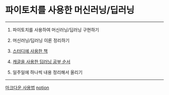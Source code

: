 # 파이토치를 사용한 머신러닝/딥러닝
---

1. 파이토치를 사용하여 머신러닝/딥러닝 구현하기

2. 머신러닝/딥러닝 이론 정리하기

3. [스터디에 사용한 책](https://wikidocs.net/book/2788)

4. [캐글을 사용한 딥러닝 공부 순서](https://careers.lg.com/app/job/RetrieveJobNoticesDetail.rpi?jobNoticeId=20030)

5. 일주일에 하나씩 내용 정리해서 올리기

---
[마크다운 사용법](https://gist.github.com/ihoneymon/652be052a0727ad59601)
[notion]()
